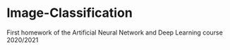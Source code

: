 # Image-Classification
First homework of the Artificial Neural Network and Deep Learning course 2020/2021
